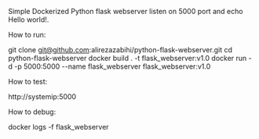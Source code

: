 Simple Dockerized Python flask webserver listen on 5000 port and echo Hello world!.

How to run:

git clone git@github.com:alirezazabihi/python-flask-webserver.git
cd python-flask-webserver
docker build . -t flask_webserver:v1.0
docker run -d -p 5000:5000 --name flask_webserver flask_webserver:v1.0



How to test:

http://systemip:5000



How to debug:

docker logs -f flask_webserver

